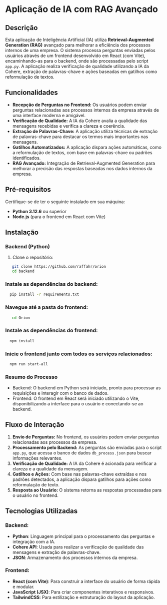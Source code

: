 # Aplicação de IA com RAG Avançado

## Descrição

Esta aplicação de Inteligência Artificial (IA) utiliza **Retrieval-Augmented Generation (RAG)** avançado para melhorar a eficiência dos processos internos de uma empresa. O sistema processa perguntas enviadas pelos usuários através de um frontend desenvolvido em React (com Vite), encaminhando-as para o backend, onde são processadas pelo script `app.py`. A aplicação realiza verificação de qualidade utilizando a IA da Cohere, extração de palavras-chave e ações baseadas em gatilhos como reformulação de textos.

## Funcionalidades

- **Recepção de Perguntas no Frontend:** Os usuários podem enviar perguntas relacionadas aos processos internos da empresa através de uma interface moderna e amigável.
- **Verificação de Qualidade:** A IA da Cohere avalia a qualidade das mensagens recebidas e verifica a clareza e coerência.
- **Extração de Palavras-Chave:** A aplicação utiliza técnicas de extração de palavras-chave para destacar os termos mais importantes nas mensagens.
- **Gatilhos Automatizados:** A aplicação dispara ações automáticas, como a reformulação de textos, com base em palavras-chave ou padrões identificados.
- **RAG Avançado:** Integração de Retrieval-Augmented Generation para melhorar a precisão das respostas baseadas nos dados internos da empresa.

## Pré-requisitos

Certifique-se de ter o seguinte instalado em sua máquina:

- **Python 3.12.6** ou superior
- **Node.js** (para o frontend em React com Vite)

## Instalação

### Backend (Python)

1. Clone o repositório:

```bash
   git clone https://github.com/raffahr/orion
   cd backend
```

### Instale as dependências do backend:

```bash
  pip install -r requirements.txt
```

### Navegue até a pasta do frontend:

```bash
   cd Orion
```

### Instale as dependências do frontend:

```bash
  npm install
```

### Inicie o frontend junto com todos os serviços relacionados:

```bash
  npm run start-all
```
### Resumo do Processo
- Backend: O backend em Python será iniciado, pronto para processar as requisições e interagir com o banco de dados.
- Frontend: O frontend em React será iniciado utilizando o Vite, disponibilizando a interface para o usuário e conectando-se ao backend.

## Fluxo de Interação

1.  **Envio de Perguntas:** No frontend, os usuários podem enviar perguntas relacionadas aos processos da empresa.
2.  **Processamento pelo Backend:** As perguntas são enviadas para o script `app.py`, que acessa o banco de dados `db_process.json` para buscar informações relevantes.
3.  **Verificação de Qualidade:** A IA da Cohere é acionada para verificar a clareza e a qualidade da mensagem.
4.  **Gatilhos e Ações:** Com base nas palavras-chave extraídas e nos padrões detectados, a aplicação dispara gatilhos para ações como reformulação de texto.
5.  **Resposta ao Usuário:** O sistema retorna as respostas processadas para o usuário no frontend.

## Tecnologias Utilizadas

### Backend:

- **Python**: Linguagem principal para o processamento das perguntas e integração com a IA.
- **Cohere API**: Usada para realizar a verificação de qualidade das mensagens e extração de palavras-chave.
- **JSON**: Armazenamento dos processos internos da empresa.

### Frontend:

- **React (com Vite)**: Para construir a interface do usuário de forma rápida e modular.
- **JavaScript (JSX)**: Para criar componentes interativos e responsivos.
- **TailwindCSS**: Para estilização e estruturação do layout da aplicação.
````
